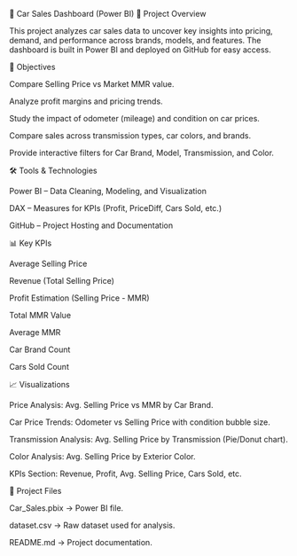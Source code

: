 🚗 Car Sales Dashboard (Power BI)
📌 Project Overview

This project analyzes car sales data to uncover key insights into pricing, demand, and performance across brands, models, and features. The dashboard is built in Power BI and deployed on GitHub for easy access.

🎯 Objectives

Compare Selling Price vs Market MMR value.

Analyze profit margins and pricing trends.

Study the impact of odometer (mileage) and condition on car prices.

Compare sales across transmission types, car colors, and brands.

Provide interactive filters for Car Brand, Model, Transmission, and Color.

🛠️ Tools & Technologies

Power BI – Data Cleaning, Modeling, and Visualization

DAX – Measures for KPIs (Profit, PriceDiff, Cars Sold, etc.)

GitHub – Project Hosting and Documentation

📊 Key KPIs

Average Selling Price

Revenue (Total Selling Price)

Profit Estimation (Selling Price - MMR)

Total MMR Value

Average MMR

Car Brand Count

Cars Sold Count

📈 Visualizations

Price Analysis: Avg. Selling Price vs MMR by Car Brand.

Car Price Trends: Odometer vs Selling Price with condition bubble size.

Transmission Analysis: Avg. Selling Price by Transmission (Pie/Donut chart).

Color Analysis: Avg. Selling Price by Exterior Color.

KPIs Section: Revenue, Profit, Avg. Selling Price, Cars Sold, etc.

📂 Project Files

Car_Sales.pbix → Power BI file.

dataset.csv → Raw dataset used for analysis.

README.md → Project documentation.
